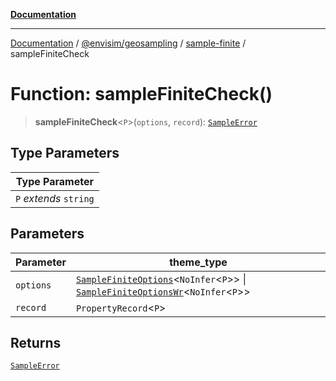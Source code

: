[**Documentation**](../../../../README.md)

---

[Documentation](../../../../README.md) / [@envisim/geosampling](../../README.md) / [sample-finite](../README.md) / sampleFiniteCheck

# Function: sampleFiniteCheck()

> **sampleFiniteCheck**\<`P`\>(`options`, `record`): [`SampleError`](../../errors/type-aliases/SampleError.md)

## Type Parameters

| Type Parameter         |
| ---------------------- |
| `P` _extends_ `string` |

## Parameters

| Parameter | theme_type                                                                                                                                                                     |
| --------- | ------------------------------------------------------------------------------------------------------------------------------------------------------------------------------ |
| `options` | [`SampleFiniteOptions`](../type-aliases/SampleFiniteOptions.md)\<`NoInfer`\<`P`\>\> \| [`SampleFiniteOptionsWr`](../type-aliases/SampleFiniteOptionsWr.md)\<`NoInfer`\<`P`\>\> |
| `record`  | `PropertyRecord`\<`P`\>                                                                                                                                                        |

## Returns

[`SampleError`](../../errors/type-aliases/SampleError.md)
